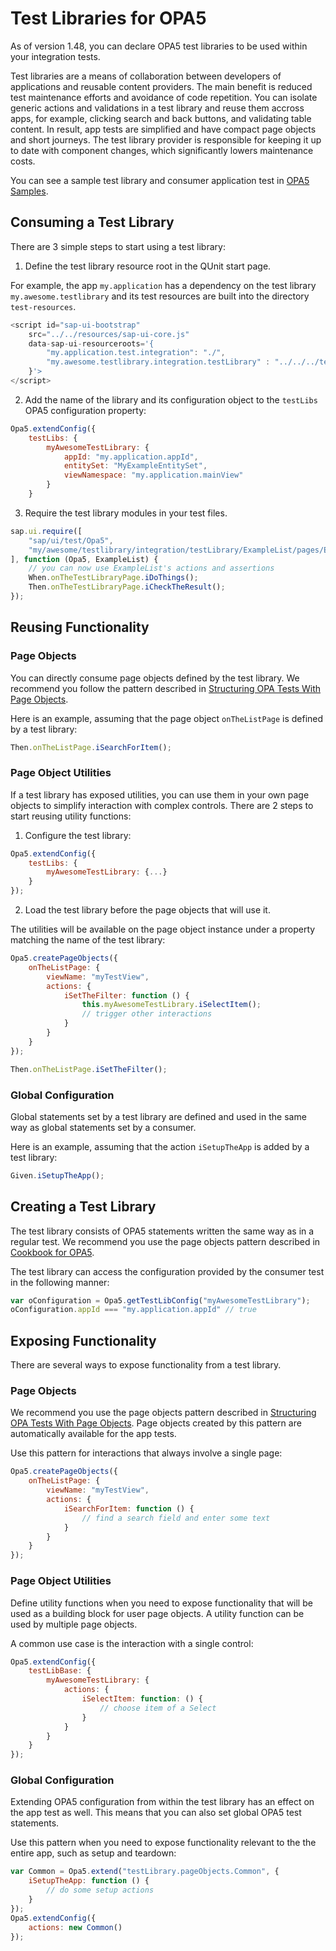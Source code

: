 # Test Libraries for OPA5
As of version 1.48, you can declare OPA5 test libraries to be used within your integration tests.

Test libraries are a means of collaboration between developers of applications and reusable content
providers. The main benefit is reduced test maintenance efforts and avoidance of code repetition.
You can isolate generic actions and validations in a test library and reuse them accross apps, for
example, clicking search and back buttons, and validating table content. In result, app tests
are simplified and have compact page objects and short journeys. The test library provider is
responsible for keeping it up to date with component changes, which significantly lowers
maintenance costs.

You can see a sample test library and consumer application test in
[OPA5 Samples](http://openui5nightly.hana.ondemand.com/#/entity/sap.ui.test.Opa5).

## Consuming a Test Library
There are 3 simple steps to start using a test library:

1. Define the test library resource root in the QUnit start page.

For example, the app `my.application` has a dependency on the test library `my.awesome.testlibrary`
and its test resources are built into the directory `test-resources`.

```javascript
<script id="sap-ui-bootstrap"
    src="../../resources/sap-ui-core.js"
    data-sap-ui-resourceroots='{
        "my.application.test.integration": "./",
        "my.awesome.testlibrary.integration.testLibrary" : "../../../test-resources/my/awesome/testlibrary/integration/testLibrary"
    }'>
</script>
```

2. Add the name of the library and its configuration object to the `testLibs` OPA5 configuration property:

```javascript
Opa5.extendConfig({
    testLibs: {
        myAwesomeTestLibrary: {
            appId: "my.application.appId",
            entitySet: "MyExampleEntitySet",
            viewNamespace: "my.application.mainView"
        }
    }
```

3. Require the test library modules in your test files.

```javascript
sap.ui.require([
    "sap/ui/test/Opa5",
    "my/awesome/testlibrary/integration/testLibrary/ExampleList/pages/ExampleList"
], function (Opa5, ExampleList) {
    // you can now use ExampleList's actions and assertions
    When.onTheTestLibraryPage.iDoThings();
    Then.onTheTestLibraryPage.iCheckTheResult();
});
```

## Reusing Functionality

### Page Objects
You can directly consume page objects defined by the test library. We recommend you follow the pattern
described in [Structuring OPA Tests With Page Objects](https://github.com/SAP/openui5/blob/master/docs/opa/Subchapters/PageObjects.md).

Here is an example, assuming that the page object `onTheListPage` is defined by a test library:

```javascript
Then.onTheListPage.iSearchForItem();
```

### Page Object Utilities
If a test library has exposed utilities, you can use them in your own page objects to simplify
interaction with complex controls. There are 2 steps to start reusing utility functions:

1. Configure the test library:

```javascript
Opa5.extendConfig({
    testLibs: {
        myAwesomeTestLibrary: {...}
    }
});
```

2. Load the test library before the page objects that will use it.

The utilities will be available on the page object instance under a property matching the name of
the test library:

```javascript
Opa5.createPageObjects({
    onTheListPage: {
        viewName: "myTestView",
        actions: {
            iSetTheFilter: function () {
                this.myAwesomeTestLibrary.iSelectItem();
                // trigger other interactions
            }
        }
    }
});

Then.onTheListPage.iSetTheFilter();
```

### Global Configuration
Global statements set by a test library are defined and used in the same way as global statements
set by a consumer.

Here is an example, assuming that the action `iSetupTheApp` is added by a test library:

```javascript
Given.iSetupTheApp();
```

## Creating a Test Library
The test library consists of OPA5 statements written the same way as in a regular test. We recommend
you use the page objects pattern described in
[Cookbook for OPA5](https://github.com/SAP/openui5/blob/master/docs/opa/Subchapters/Cookbook.md).

The test library can access the configuration provided by the consumer test in the following manner:

```javascript
var oConfiguration = Opa5.getTestLibConfig("myAwesomeTestLibrary");
oConfiguration.appId === "my.application.appId" // true
```

## Exposing Functionality
There are several ways to expose functionality from a test library.

### Page Objects
We recommend you use the page objects pattern described in
[Structuring OPA Tests With Page Objects](https://github.com/SAP/openui5/blob/master/docs/opa/Subchapters/PageObjects.md).
Page objects created by this pattern are automatically available for the app tests.

Use this pattern for interactions that always involve a single page:

```javascript
Opa5.createPageObjects({
    onTheListPage: {
        viewName: "myTestView",
        actions: {
            iSearchForItem: function () {
                // find a search field and enter some text
            }
        }
    }
});
```

### Page Object Utilities
Define utility functions when you need to expose functionality that will be used as a building block
for user page objects. A utility function can be used by multiple page objects.

A common use case is the interaction with a single control:

```javascript
Opa5.extendConfig({
    testLibBase: {
        myAwesomeTestLibrary: {
            actions: {
                iSelectItem: function: () {
                    // choose item of a Select
                }
            }
        }
    }
});
```

### Global Configuration
Extending OPA5 configuration from within the test library has an effect on the app test as well.
This means that you can also set global OPA5 test statements.

Use this pattern when you need to expose functionality relevant to the the entire app, such as setup and teardown:

```javascript
var Common = Opa5.extend("testLibrary.pageObjects.Common", {
    iSetupTheApp: function () {
        // do some setup actions
    }
});
Opa5.extendConfig({
    actions: new Common()
});
```
